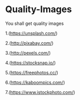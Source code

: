 # Quality-Images
You shall get quality images 

1.(https://unsplash.com/)


2.(http://pixabay.com/)


3.(http://pexels.com/)


4.(https://stocksnap.io/)


5.(https://freephotos.cc/)


6.(https://kaboompics.com/)


7.(https://www.istockphoto.com/)


